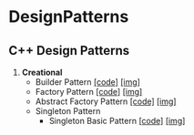 # DesignPatterns
## C++ Design Patterns

1. **Creational**
    - Builder Pattern  [[code]](https://github.com/ShahPranav1094-Courses/DesignPatterns/blob/master/BuilderPattern/BuilderPatternC%2B%2B.cpp) [[img]](https://github.com/ShahPranav1094-Courses/DesignPatterns/blob/master/BuilderPattern/BuilderPattern.jpg)
    - Factory Pattern  [[code]](https://github.com/ShahPranav1094-Courses/DesignPatterns/blob/master/FactoryPattern/FactoryDesignPatternC%2B%2B.cpp) [[img]](https://github.com/ShahPranav1094-Courses/DesignPatterns/blob/master/FactoryPattern/FactoryPattern.jpg)
    - Abstract Factory Pattern  [[code]](https://github.com/ShahPranav1094-Courses/DesignPatterns/blob/master/AbstractFactoryPattern/AbstractFactoryC%2B%2B.cpp) [[img]](https://github.com/ShahPranav1094-Courses/DesignPatterns/blob/master/AbstractFactoryPattern/AbstractFactory.jpg)
    - Singleton Pattern
        - Singleton Basic Pattern  [[code]](https://github.com/ShahPranav1094-Courses/DesignPatterns/blob/master/SingletonPattern/SingletonPatternC%2B%2B.cpp) [[img]](https://github.com/ShahPranav1094-Courses/DesignPatterns/blob/master/SingletonPattern/Singleton.jpg)
